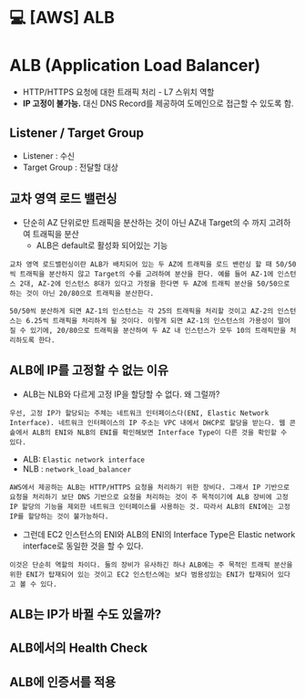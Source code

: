 💻 [AWS] ALB
=================
# ALB (Application Load Balancer)
* HTTP/HTTPS 요청에 대한 트래픽 처리 - L7 스위치 역할
* **IP 고정이 불가능.** 대신 DNS Record를 제공하여 도메인으로 접근할 수 있도록 함.

## Listener / Target Group
* Listener : 수신
* Target Group : 전달할 대상

## 교차 영역 로드 밸런싱
* 단순히 AZ 단위로만 트래픽을 분산하는 것이 아닌 AZ내 Target의 수 까지 고려하여 트래픽을 분산
    * ALB은 default로 활성화 되어있는 기능
```vim    
교차 영역 로드밸런싱이란 ALB가 배치되어 있는 두 AZ에 트래픽을 로드 밴런싱 할 때 50/50씩 트래픽을 분산하지 않고 Target의 수를 고려하여 분산을 한다. 예를 들어 AZ-1에 인스턴스 2대, AZ-2에 인스턴스 8대가 있다고 가정을 한다면 두 AZ에 트래픽 분산을 50/50으로 하는 것이 아닌 20/80으로 트래픽을 분산한다.

50/50씩 분산하게 되면 AZ-1의 인스턴스는 각 25의 트래픽을 처리할 것이고 AZ-2의 인스턴스는 6.25씩 트래픽을 처리하게 될 것이다. 이렇게 되면 AZ-1의 인스턴스의 가용성이 떨어질 수 있기에, 20/80으로 트래픽을 분산하여 두 AZ 내 인스턴스가 모두 10의 트래픽만을 처리하도록 한다.
```

## ALB에 IP를 고정할 수 없는 이유
* ALB는 NLB와 다르게 고정 IP을 할당할 수 없다. 왜 그럴까?
```vim
우선, 고정 IP가 할당되는 주체는 네트워크 인터페이스다(ENI, Elastic Network Interface). 네트워크 인터페이스의 IP 주소는 VPC 내에서 DHCP로 할당을 받는다. 웹 콘솥에서 ALB의 ENI와 NLB의 ENI를 확인해보면 Interface Type이 다른 것을 확인할 수 있다.
```
*  ALB: `Elastic network interface`
*  NLB : `network_load_balancer`

```vim
AWS에서 제공하는 ALB는 HTTP/HTTPS 요청을 처리하기 위한 장비다. 그래서 IP 기반으로 요청을 처리하기 보단 DNS 기반으로 요청을 처리하는 것이 주 목적이기에 ALB 장비에 고정 IP 할당의 기능을 제외한 네트워크 인터페이스를 사용하는 것. 따라서 ALB의 ENI에는 고정 IP를 할당하는 것이 불가능하다.
```

* 그런데 EC2 인스턴스의 ENI와 ALB의 ENI의 Interface Type은 Elastic network interface로 동일한 것을 할 수 있다.
```vim
이것은 단순히 역할의 차이다. 둘의 장비가 유사하긴 하나 ALB에는 주 목적인 트래픽 분산을 위한 ENI가 탑재되어 있는 것이고 EC2 인스턴스에는 보다 범용성있는 ENI가 탑재되어 있다고 볼 수 있다.
```
## ALB는 IP가 바뀔 수도 있을까?

## ALB에서의 Health Check

## ALB에 인증서를 적용
